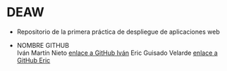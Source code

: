 # DEAW

* Repositorio de la primera práctica de despliegue de aplicaciones web

* NOMBRE	            GITHUB  
Iván Martín Nieto	[enlace a GitHub Iván](https://github.com/Ivee31)
Eric Guisado Velarde	[enlace a GitHub Eric](https://github.com/ericGuivel)


